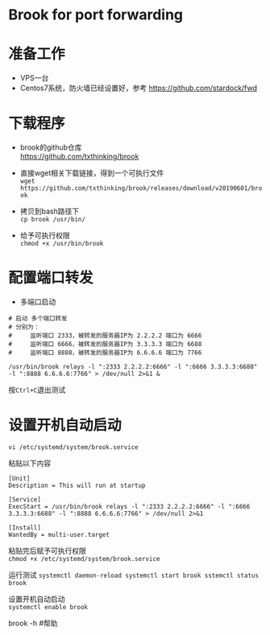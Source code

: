 # Brook for port forwarding 

# 准备工作
  * VPS一台  
  * Centos7系统，防火墙已经设置好，参考 https://github.com/stardock/fwd
  
# 下载程序  
 * brook的github仓库  
 https://github.com/txthinking/brook  
 
 * 直接wget相关下载链接，得到一个可执行文件  
 `wget https://github.com/txthinking/brook/releases/download/v20190601/brook`  
 
 * 拷贝到bash路径下  
 `cp brook /usr/bin/`  
 
 * 给予可执行权限  
 `chmod +x /usr/bin/brook`  
  
# 配置端口转发  
  * 多端口启动
  ```  
  # 启动 多个端口转发  
  # 分别为：  
  #     监听端口 2333，被转发的服务器IP为 2.2.2.2 端口为 6666  
  #     监听端口 6666，被转发的服务器IP为 3.3.3.3 端口为 6688  
  #     监听端口 8888，被转发的服务器IP为 6.6.6.6 端口为 7766  
     
  /usr/bin/brook relays -l ":2333 2.2.2.2:6666" -l ":6666 3.3.3.3:6688" -l ":8888 6.6.6.6:7766" > /dev/null 2>&1 &  
  ```  
  按`Ctrl+C`退出测试  
  
# 设置开机自动启动  
  `vi /etc/systemd/system/brook.service`  

  粘贴以下内容  
  ```
  [Unit]  
  Description = This will run at startup  
  
  [Service]  
  ExecStart = /usr/bin/brook relays -l ":2333 2.2.2.2:6666" -l ":6666 3.3.3.3:6688" -l ":8888 6.6.6.6:7766" > /dev/null 2>&1  
  
  [Install]  
  WantedBy = multi-user.target  
  ```

  粘贴完后赋予可执行权限  
  `chmod +x /etc/systemd/system/brook.service`  
  
  运行测试
  `systemctl daemon-reload
  systemctl start brook
  sstemctl status brook`
  
  设置开机自动启动  
  `systemctl enable brook`  
  
brook -h  #帮助

